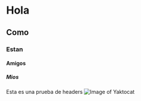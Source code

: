 # Hola
## Como 
### Estan
#### Amigos
##### Mios
Esta es una prueba de headers
![Image of Yaktocat](https://octodex.github.com/images/yaktocat.png)
